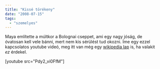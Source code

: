 ```yaml
---
title: "Kissé törékeny"
date: "2008-07-15"
tags: 
  - "szemelyes"
---
```


Maya említette a múltkor a Bolognai cseppet, ami egy nagy jóság, de óvatosan kell vele bánni, mert nem kis sérülést tud okozni. Íme egy ezzel kapcsolatos youtube videó, meg itt van még egy [wikipedia lap](http://en.wikipedia.org/wiki/Prince_Rupert%27s_Drops) is, ha valakit _ez_ érdekel.

[youtube src="Pdy2_vi0FfM"]
